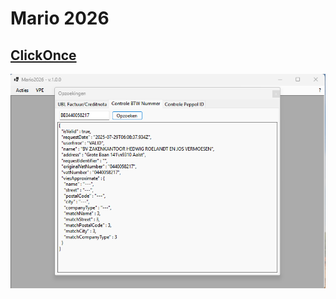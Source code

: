 # Mario 2026

## [ClickOnce][ClickOnce]

![Mario2026](images/mario2026.png)

[ClickOnce]: https://clickonce.vsoft.be/Mario2026/publish.html

